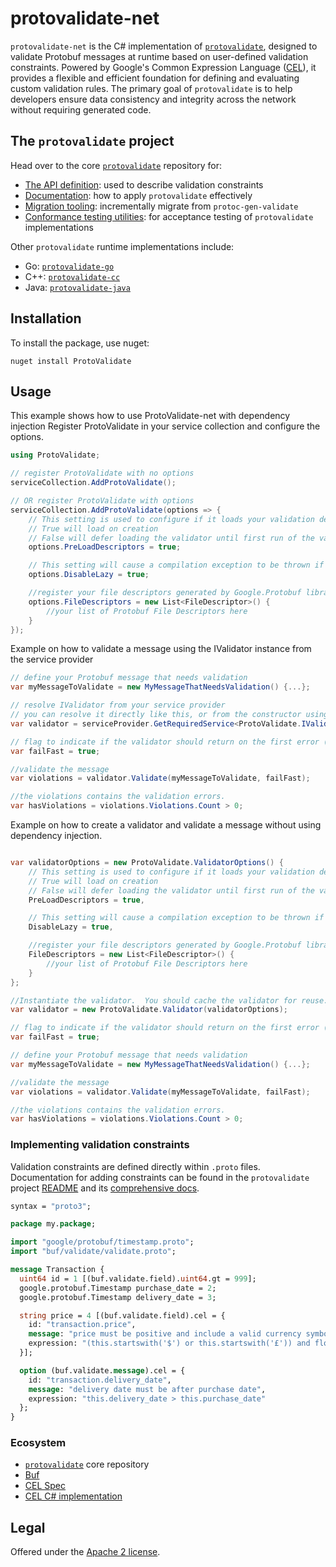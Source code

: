 # protovalidate-net

`protovalidate-net` is the C# implementation of [`protovalidate`](https://github.com/bufbuild/protovalidate), designed to validate Protobuf messages at runtime based on user-defined validation constraints. Powered by Google's Common Expression Language ([CEL](https://github.com/google/cel-spec)), it provides a flexible and efficient foundation for defining and evaluating custom validation rules. The primary goal of `protovalidate` is to help developers ensure data consistency and integrity across the network without requiring generated code.

## The `protovalidate` project

Head over to the core [`protovalidate`](https://github.com/bufbuild/protovalidate/) repository for:

- [The API definition](https://github.com/bufbuild/protovalidate/tree/main/proto/protovalidate/buf/validate/validate.proto):
  used to describe validation constraints
- [Documentation](https://github.com/bufbuild/protovalidate/tree/main/docs): how to apply `protovalidate` effectively
- [Migration tooling](https://github.com/bufbuild/protovalidate/tree/main/docs/migrate.md): incrementally migrate
  from `protoc-gen-validate`
- [Conformance testing utilities](https://github.com/bufbuild/protovalidate/tree/main/docs/conformance.md): for
  acceptance testing of `protovalidate` implementations

Other `protovalidate` runtime implementations include:

- Go: [`protovalidate-go`](https://github.com/bufbuild/protovalidate-go)
- C++: [`protovalidate-cc`](https://github.com/bufbuild/protovalidate-cc)
- Java: [`protovalidate-java`](https://github.com/bufbuild/protovalidate-java)

## Installation

To install the package, use nuget:

```shell
nuget install ProtoValidate
```
## Usage

This example shows how to use ProtoValidate-net with dependency injection  Register ProtoValidate in your service collection and configure the options.
```csharp
using ProtoValidate;

// register ProtoValidate with no options
serviceCollection.AddProtoValidate();

// OR register ProtoValidate with options
serviceCollection.AddProtoValidate(options => {       
    // This setting is used to configure if it loads your validation descriptors upon creation of the validator.
    // True will load on creation
    // False will defer loading the validator until first run of the validation logic for that type.
    options.PreLoadDescriptors = true;

    // This setting will cause a compilation exception to be thrown if the message type you are validating hasn't been pre-loaded using the file descriptor list.
    options.DisableLazy = true;

    //register your file descriptors generated by Google.Protobuf library for your compiled .proto files
    options.FileDescriptors = new List<FileDescriptor>() {
        //your list of Protobuf File Descriptors here
    }
});
```

Example on how to validate a message using the IValidator instance from the service provider

```csharp
// define your Protobuf message that needs validation
var myMessageToValidate = new MyMessageThatNeedsValidation() {...};

// resolve IValidator from your service provider
// you can resolve it directly like this, or from the constructor using dependency injection
var validator = serviceProvider.GetRequiredService<ProtoValidate.IValidator>();

// flag to indicate if the validator should return on the first error (true) or validate all the fields and return all the errors in the message (false).
var failFast = true;

//validate the message
var violations = validator.Validate(myMessageToValidate, failFast);

//the violations contains the validation errors.
var hasViolations = violations.Violations.Count > 0;
```

Example on how to create a validator and validate a message without using dependency injection.

```csharp

var validatorOptions = new ProtoValidate.ValidatorOptions() {
    // This setting is used to configure if it loads your validation descriptors upon creation of the validator.
    // True will load on creation
    // False will defer loading the validator until first run of the validation logic for that type.
    PreLoadDescriptors = true,

    // This setting will cause a compilation exception to be thrown if the message type you are validating hasn't been pre-loaded using the file descriptor list.
    DisableLazy = true,

    //register your file descriptors generated by Google.Protobuf library for your compiled .proto files
    FileDescriptors = new List<FileDescriptor>() {
        //your list of Protobuf File Descriptors here
    }
};

//Instantiate the validator.  You should cache the validator for reuse.
var validator = new ProtoValidate.Validator(validatorOptions);

// flag to indicate if the validator should return on the first error (true) or validate all the fields and return all the errors in the message (false).
var failFast = true;

// define your Protobuf message that needs validation
var myMessageToValidate = new MyMessageThatNeedsValidation() {...};

//validate the message
var violations = validator.Validate(myMessageToValidate, failFast);

//the violations contains the validation errors.
var hasViolations = violations.Violations.Count > 0;

```





### Implementing validation constraints

Validation constraints are defined directly within `.proto` files. Documentation for adding constraints can be found in the `protovalidate` project [README](https://github.com/bufbuild/protovalidate) and its [comprehensive docs](https://github.com/bufbuild/protovalidate/tree/main/docs).

```protobuf
syntax = "proto3";

package my.package;

import "google/protobuf/timestamp.proto";
import "buf/validate/validate.proto";

message Transaction {
  uint64 id = 1 [(buf.validate.field).uint64.gt = 999];
  google.protobuf.Timestamp purchase_date = 2;
  google.protobuf.Timestamp delivery_date = 3;

  string price = 4 [(buf.validate.field).cel = {
    id: "transaction.price",
    message: "price must be positive and include a valid currency symbol ($ or £)",
    expression: "(this.startswith('$') or this.startswith('£')) and float(this[1:]) > 0"
  }];

  option (buf.validate.message).cel = {
    id: "transaction.delivery_date",
    message: "delivery date must be after purchase date",
    expression: "this.delivery_date > this.purchase_date"
  };
}
```

### Ecosystem

- [`protovalidate`](https://github.com/bufbuild/protovalidate) core repository
- [Buf](https://buf.build)
- [CEL Spec](https://github.com/google/cel-spec)
- [CEL C# implementation](https://github.com/telus-oss/cel-net)

## Legal

Offered under the [Apache 2 license][license].

[license]: LICENSE
[buf]: https://buf.build
[buf-mod]: https://buf.build/bufbuild/protovalidate
[cel-spec]: https://github.com/google/cel-spec
